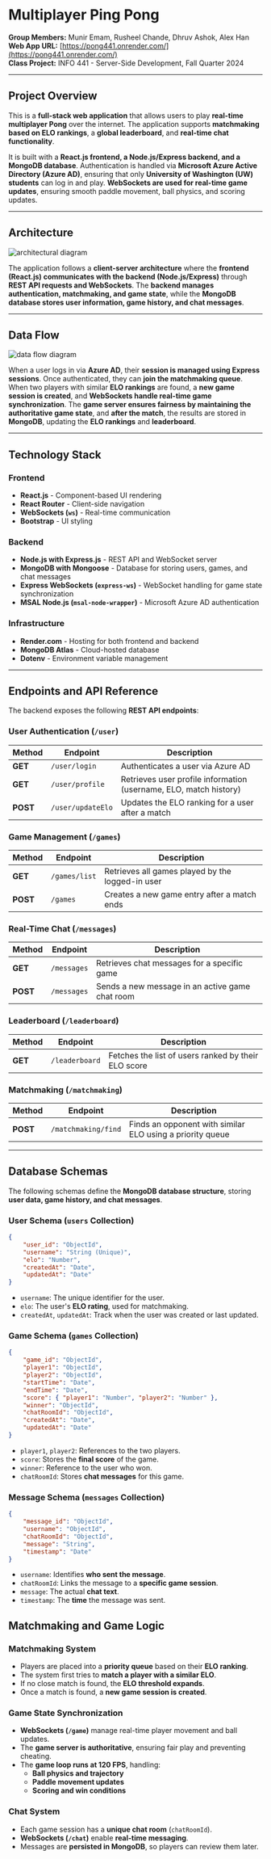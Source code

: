 # Multiplayer Ping Pong
**Group Members:** Munir Emam, Rusheel Chande, Dhruv Ashok, Alex Han  
**Web App URL:** [https://pong441.onrender.com/](https://pong441.onrender.com/)  
**Class Project:** INFO 441 - Server-Side Development, Fall Quarter 2024  

---

## **Project Overview**
This is a **full-stack web application** that allows users to play **real-time multiplayer Pong** over the internet. The application supports **matchmaking based on ELO rankings**, a **global leaderboard**, and **real-time chat functionality**.

It is built with a **React.js frontend, a Node.js/Express backend, and a MongoDB database**. Authentication is handled via **Microsoft Azure Active Directory (Azure AD)**, ensuring that only **University of Washington (UW) students** can log in and play. **WebSockets are used for real-time game updates**, ensuring smooth paddle movement, ball physics, and scoring updates.

---

## **Architecture**
![architectural diagram](diagrams/architectural.png)

The application follows a **client-server architecture** where the **frontend (React.js) communicates with the backend (Node.js/Express)** through **REST API requests and WebSockets**. The **backend manages authentication, matchmaking, and game state**, while the **MongoDB database stores user information, game history, and chat messages**.

---

## **Data Flow**
![data flow diagram](diagrams/data_flow.png)

When a user logs in via **Azure AD**, their **session is managed using Express sessions**. Once authenticated, they can **join the matchmaking queue**. When two players with similar **ELO rankings** are found, a **new game session is created**, and **WebSockets handle real-time game synchronization**. The **game server ensures fairness by maintaining the authoritative game state**, and **after the match**, the results are stored in **MongoDB**, updating the **ELO rankings** and **leaderboard**.

---

## **Technology Stack**
### **Frontend**
- **React.js** - Component-based UI rendering
- **React Router** - Client-side navigation
- **WebSockets (`ws`)** - Real-time communication
- **Bootstrap** - UI styling

### **Backend**
- **Node.js with Express.js** - REST API and WebSocket server
- **MongoDB with Mongoose** - Database for storing users, games, and chat messages
- **Express WebSockets (`express-ws`)** - WebSocket handling for game state synchronization
- **MSAL Node.js (`msal-node-wrapper`)** - Microsoft Azure AD authentication

### **Infrastructure**
- **Render.com** - Hosting for both frontend and backend
- **MongoDB Atlas** - Cloud-hosted database
- **Dotenv** - Environment variable management

---

## **Endpoints and API Reference**
The backend exposes the following **REST API endpoints**:

### **User Authentication (`/user`)**
| Method | Endpoint          | Description |
|--------|------------------|-------------|
| **GET** | `/user/login` | Authenticates a user via Azure AD |
| **GET** | `/user/profile` | Retrieves user profile information (username, ELO, match history) |
| **POST** | `/user/updateElo` | Updates the ELO ranking for a user after a match |

### **Game Management (`/games`)**
| Method | Endpoint          | Description |
|--------|------------------|-------------|
| **GET** | `/games/list` | Retrieves all games played by the logged-in user |
| **POST** | `/games` | Creates a new game entry after a match ends |

### **Real-Time Chat (`/messages`)**
| Method | Endpoint          | Description |
|--------|------------------|-------------|
| **GET** | `/messages` | Retrieves chat messages for a specific game |
| **POST** | `/messages` | Sends a new message in an active game chat room |

### **Leaderboard (`/leaderboard`)**
| Method | Endpoint          | Description |
|--------|------------------|-------------|
| **GET** | `/leaderboard` | Fetches the list of users ranked by their ELO score |

### **Matchmaking (`/matchmaking`)**
| Method | Endpoint          | Description |
|--------|------------------|-------------|
| **POST** | `/matchmaking/find` | Finds an opponent with similar ELO using a priority queue |

---

## **Database Schemas**
The following schemas define the **MongoDB database structure**, storing **user data, game history, and chat messages**.

### **User Schema (`users` Collection)**
```json
{
    "user_id": "ObjectId",
    "username": "String (Unique)",
    "elo": "Number",
    "createdAt": "Date",
    "updatedAt": "Date"
}
```
- `username`: The unique identifier for the user.
- `elo`: The user's **ELO rating**, used for matchmaking.
- `createdAt`, `updatedAt`: Track when the user was created or last updated.

### **Game Schema (`games` Collection)**
```json
{
    "game_id": "ObjectId",
    "player1": "ObjectId", 
    "player2": "ObjectId", 
    "startTime": "Date",
    "endTime": "Date",
    "score": { "player1": "Number", "player2": "Number" },
    "winner": "ObjectId",
    "chatRoomId": "ObjectId",
    "createdAt": "Date",
    "updatedAt": "Date"
}
```
- `player1`, `player2`: References to the two players.
- `score`: Stores the **final score** of the game.
- `winner`: Reference to the user who won.
- `chatRoomId`: Stores **chat messages** for this game.

### **Message Schema (`messages` Collection)**
```json
{
    "message_id": "ObjectId",
    "username": "ObjectId",
    "chatRoomId": "ObjectId",
    "message": "String",
    "timestamp": "Date"
}
```
- `username`: Identifies **who sent the message**.
- `chatRoomId`: Links the message to a **specific game session**.
- `message`: The actual **chat text**.
- `timestamp`: The **time** the message was sent.

## **Matchmaking and Game Logic**

### **Matchmaking System**
- Players are placed into a **priority queue** based on their **ELO ranking**.
- The system first tries to **match a player with a similar ELO**.
- If no close match is found, the **ELO threshold expands**.
- Once a match is found, a **new game session is created**.

### **Game State Synchronization**
- **WebSockets (`/game`)** manage real-time player movement and ball updates.
- The **game server is authoritative**, ensuring fair play and preventing cheating.
- The **game loop runs at 120 FPS**, handling:
  - **Ball physics and trajectory**
  - **Paddle movement updates**
  - **Scoring and win conditions**

### **Chat System**
- Each game session has a **unique chat room** (`chatRoomId`).
- **WebSockets (`/chat`)** enable **real-time messaging**.
- Messages are **persisted in MongoDB**, so players can review them later.
